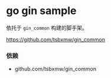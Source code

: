# go gin sample

依托于 `gin_common` 构建的脚手架。

https://github.com/tsbxmw/gin_common

### 依赖

- github.com/tsbxmw/gin_common


